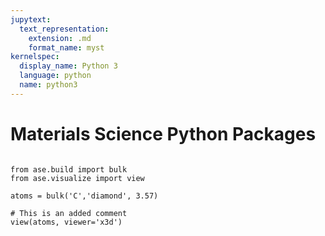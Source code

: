 ```yaml
---
jupytext:
  text_representation:
    extension: .md
    format_name: myst
kernelspec:
  display_name: Python 3
  language: python
  name: python3
---
```


# Materials Science Python Packages

```{code-cell}

from ase.build import bulk
from ase.visualize import view

atoms = bulk('C','diamond', 3.57)

# This is an added comment
view(atoms, viewer='x3d')
```
